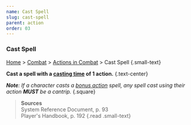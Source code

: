 ```yaml
---
name: Cast Spell
slug: cast-spell
parent: action
order: 03
---
```

### Cast Spell
[Home](dm-operations-center) > [Combat](combat) > [Actions in Combat](actions-in-combat) > Cast Spell {.small-text}

**Cast a spell with a [casting time](casting-time) of 1 action.** {.text-center}

***Note**: If a character casts a [bonus action](bonus-action) spell, any spell cast using their action **MUST** be a cantrip.*
{.square}

> **Sources** <br/>
> System Reference Document, p. 93<br/>
> Player's Handbook, p. 192
{.read .small-text}